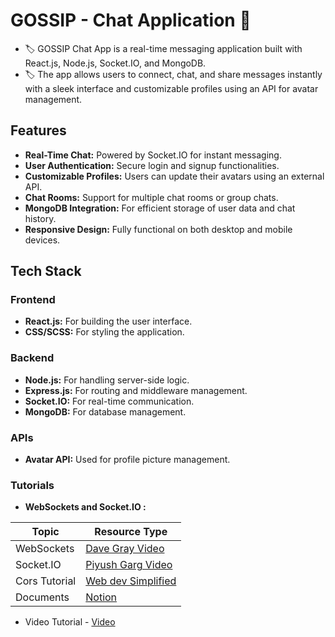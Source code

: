 # GOSSIP - Chat Application :busts_in_silhouette:

- 🏷️ GOSSIP Chat App is a real-time messaging application built with React.js, Node.js, Socket.IO, and MongoDB.
- 🏷️ The app allows users to connect, chat, and share messages instantly with a sleek interface and customizable profiles using an API for avatar management.


## Features
- **Real-Time Chat:** Powered by Socket.IO for instant messaging.
- **User Authentication:** Secure login and signup functionalities.
- **Customizable Profiles:** Users can update their avatars using an external API.
- **Chat Rooms:** Support for multiple chat rooms or group chats.
- **MongoDB Integration:** For efficient storage of user data and chat history.
- **Responsive Design:** Fully functional on both desktop and mobile devices.

## Tech Stack

### Frontend
- **React.js:** For building the user interface.
- **CSS/SCSS:** For styling the application.

### Backend
- **Node.js:** For handling server-side logic.
- **Express.js:** For routing and middleware management.
- **Socket.IO:** For real-time communication.
- **MongoDB:** For database management.

### APIs
- **Avatar API:** Used for profile picture management.

### Tutorials
- **WebSockets and Socket.IO :**
  
| Topic | Resource Type |
| ----| ----|
| WebSockets  | [Dave Gray Video](https://youtu.be/J8xReLuBNPY?si=yAQgwKY8VGHmweLR) |
| Socket.IO   | [Piyush Garg Video](https://youtu.be/UUddpbgPEJM?si=iY889J61wDsZdZFA) |
| Cors Tutorial | [Web dev Simplified](https://youtu.be/PNtFSVU-YTI?si=2c8gMP61bq3jZoxW) |
| Documents   | [Notion](https://cumbersome-accordion-690.notion.site/WebSocket-and-Socket-io-17770d1afa5e809f9020cf0ad7a5863e?pvs=4) |




- Video Tutorial - [Video](https://youtu.be/otaQKODEUFs?si=kFUAAOZgg4FhlT4E)
